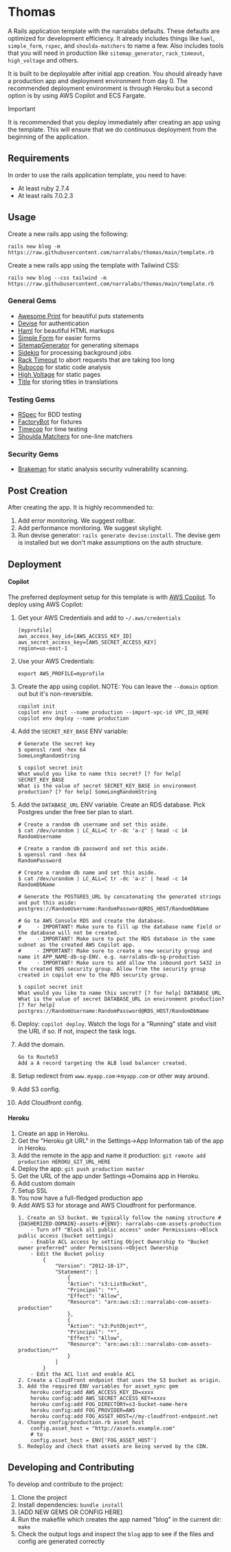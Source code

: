 # Thomas

A Rails application template with the narralabs defaults. These defaults are optimized for development efficiency. It already includes things like `haml`, `simple_form`, `rspec`, and `shoulda-matchers` to name a few. Also includes tools that you will need in production like `sitemap_generator`, `rack_timeout`, `high_voltage` and others.

It is built to be deployable after initial app creation. You should already have a production app and deployment environment from day 0. The recommended deployment environment is through Heroku but a second option is by using AWS Copilot and ECS Fargate.

> [!IMPORTANT]
> It is recommended that you deploy immediately after creating an app using the template.  This will ensure that we do continuous deployment from the beginning of the application.

## Requirements

In order to use the rails application template, you need to have:

- At least ruby 2.7.4
- At least rails 7.0.2.3

## Usage

Create a new rails app using the following:

```
rails new blog -m https://raw.githubusercontent.com/narralabs/thomas/main/template.rb
```

Create a new rails app using the template with Tailwind CSS:

```
rails new blog --css tailwind -m https://raw.githubusercontent.com/narralabs/thomas/main/template.rb
```

### General Gems

- [Awesome Print](https://github.com/awesome-print/awesome_print) for beautiful puts statements
- [Devise](https://github.com/heartcombo/devise) for authentication
- [Haml](https://github.com/haml/haml-rails) for beautiful HTML markups
- [Simple Form](https://github.com/heartcombo/simple_form) for easier forms
- [SitemapGenerator](https://github.com/kjvarga/sitemap_generator) for generating sitemaps
- [Sidekiq](https://github.com/sidekiq/sidekiq) for processing background jobs
- [Rack Timeout](https://github.com/zombocom/rack-timeout) to abort requests that are taking too long
- [Rubocop](https://github.com/rubocop/rubocop) for static code analysis
- [High Voltage](https://github.com/thoughtbot/high_voltage) for static pages
- [Title](https://github.com/calebhearth/title) for storing titles in translations

### Testing Gems

- [RSpec](https://github.com/rspec/rspec-rails) for BDD testing
- [FactoryBot](https://github.com/thoughtbot/factory_bot_rails) for fixtures
- [Timecop](https://github.com/travisjeffery/timecop) for time testing
- [Shoulda Matchers](https://github.com/thoughtbot/shoulda-matchers) for one-line matchers

### Security Gems

- [Brakeman](https://github.com/presidentbeef/brakeman) for static analysis security vulnerability scanning.

## Post Creation

After creating the app. It is highly recommended to:

1. Add error monitoring. We suggest rollbar.
2. Add performance monitoring. We suggest skylight.
3. Run devise generator: `rails generate devise:install`. The devise gem is installed but we don't make assumptions on the auth structure.

## Deployment

#### Copilot

The preferred deployment setup for this template is with [AWS Copilot](https://aws.github.io/copilot-cli/docs/getting-started/install/). To deploy using AWS Copilot:

1. Get your AWS Credentials and add to `~/.aws/credentials`
    ```
    [myprofile]
    aws_access_key_id=[AWS_ACCESS_KEY_ID]
    aws_secret_access_key=[AWS_SECRET_ACCESS_KEY]
    region=us-east-1
    ```

2. Use your AWS Credentials:
    ```
    export AWS_PROFILE=myprofile
    ```

3. Create the app using copilot. NOTE: You can leave the `--domain` option out but it's non-reversible.
    ```
    copilot init
    copilot env init --name production --import-vpc-id VPC_ID_HERE
    copilot env deploy --name production
    ```

4. Add the `SECRET_KEY_BASE` ENV variable:
    ```
    # Generate the secret key
    $ openssl rand -hex 64
    SomeLongRandomString

    $ copilot secret init
    What would you like to name this secret? [? for help] SECRET_KEY_BASE
    What is the value of secret SECRET_KEY_BASE in environment production? [? for help] SomeLongRandomString
    ```

5. Add the `DATABASE_URL` ENV variable. Create an RDS database. Pick Postgres under the free tier plan to start.
    ```
    # Create a random db username and set this aside.
    $ cat /dev/urandom | LC_ALL=C tr -dc 'a-z' | head -c 14
    RandomUsername

    # Create a random db password and set this aside.
    $ openssl rand -hex 64
    RandomPassword

    # Create a random db name and set this aside.
    $ cat /dev/urandom | LC_ALL=C tr -dc 'a-z' | head -c 14
    RandomDbName

    # Generate the POSTGRES_URL by concatenating the generated strings and put this aside:
    postgres://RandomUsername:RandomPassword@RDS_HOST/RandomDbName

    # Go to AWS Console RDS and create the database.
    #     - IMPORTANT! Make sure to fill up the database name field or the database will not be created.
    #     - IMPORTANT! Make sure to put the RDS database in the same subnet as the created AWS Copilot app.
    #     - IMPORTANT! Make sure to create a new security group and name it APP_NAME-db-sg-ENV. e.g. narralabs-db-sg-production
    #     - IMPORTANT! Make sure to add allow the inbound port 5432 in the created RDS security group. Allow from the security group created in copilot env to the RDS security group.

    $ copilot secret init
    What would you like to name this secret? [? for help] DATABASE_URL
    What is the value of secret DATABASE_URL in environment production? [? for help] postgres://RandomUsername:RandomPassword@RDS_HOST/RandomDbName
    ```
6. Deploy: `copilot deploy`. Watch the logs for a "Running" state and visit the URL if so. If not, inspect the task logs.
7. Add the domain.
    ```
    Go to Route53
    Add a A record targeting the ALB load balancer created.
    ```
8. Setup redirect from `www.myapp.com`->`myapp.com` or other way around.
9. Add S3 config.
10. Add Cloudfront config.


#### Heroku

1. Create an app in Heroku.
2. Get the "Heroku git URL" in the Settings->App Information tab of the app in Heroku.
3. Add the remote in the app and name it production: `git remote add production HEROKU_GIT_URL_HERE`
4. Deploy the app: `git push production master`
5. Get the URL of the app under Settings->Domains app in Heroku.
6. Add custom domain
7. Setup SSL
8. You now have a full-fledged production app
9. Add AWS S3 for storage and AWS Cloudfront for performance.
    ```
    1. Create an S3 bucket. We typically follow the naming structure #{DASHERIZED-DOMAIN}-assets-#{ENV}: narralabs-com-assets-production
        - Turn off "Block all public access" under Permissions->Block public access (bucket settings)
        - Enable ACL access by setting Object Ownership to "Bucket owner preferred" under Permisisons->Object Ownership
        - Edit the Bucket policy
            {
                "Version": "2012-10-17",
                "Statement": [
                    {
                    "Action": "s3:ListBucket",
                    "Principal": "*",
                    "Effect": "Allow",
                    "Resource": "arn:aws:s3:::narralabs-com-assets-production"
                    },
                    {
                    "Action": "s3:PutObject*",
                    "Principal": "*",
                    "Effect": "Allow",
                    "Resource": "arn:aws:s3:::narralabs-com-assets-production/*"
                    }
                ]
            }
        - Edit the ACL list and enable ACL
    2. Create a CloudFront endpoint that uses the S3 bucket as origin.
    3. Add the required ENV variables for asset_sync gem
        heroku config:add AWS_ACCESS_KEY_ID=xxxx
        heroku config:add AWS_SECRET_ACCESS_KEY=xxxx
        heroku config:add FOG_DIRECTORY=s3-bucket-name-here
        heroku config:add FOG_PROVIDER=AWS
        heroku config:add FOG_ASSET_HOST=//my-cloudfront-endpoint.net
    4. Change config/production.rb asset_host
        config.asset_host = "http://assets.example.com"
        # to
        config.asset_host = ENV['FOG_ASSET_HOST']
    5. Redeploy and check that assets are being served by the CDN.
    ```


## Developing and Contributing

To develop and contribute to the project:

1. Clone the project
2. Install dependencies: `bundle install`
3. [ADD NEW GEMS OR CONFIG HERE]
4. Run the makefile which creates the app named "blog" in the current dir: `make`
5. Check the output logs and inspect the `blog` app to see if the files and config are generated correctly
